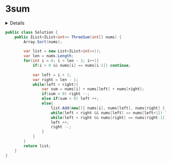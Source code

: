 # 3sum

<details>

给定一个包含 n 个整数的数组 nums，判断 nums 中是否存在三个元素 a，b，c ，使得 a + b + c = 0 ？找出所有满足条件且不重复的三元组。

注意：答案中不可以包含重复的三元组。

例如, 给定数组 nums = [-1, 0, 1, 2, -1, -4]，

满足要求的三元组集合为：
[
  [-1, 0, 1],
  [-1, -1, 2]
]

来源：力扣（LeetCode）
链接：https://leetcode-cn.com/problems/3sum
著作权归领扣网络所有。商业转载请联系官方授权，非商业转载请注明出处。

</details>

```C#
public class Solution {
    public IList<IList<int>> ThreeSum(int[] nums) {
        Array.Sort(nums);
        
        var list = new List<IList<int>>();
        var len = nums.Length;
        for(int i = 0; i < len - 2; i++){
            if(i > 0 && nums[i] == nums[i-1]) continue;
            
            var left = i + 1;
            var right = len - 1;
            while(left < right){
                var sum = nums[i] + nums[left] + nums[right];
                if(sum > 0) right --;
                else if(sum < 0) left ++;
                else{
                    list.Add(new[]{ nums[i], nums[left], nums[right] });
                    while(left < right && nums[left] == nums[left+1]) left ++;
                    while(left < right && nums[right] == nums[right-1]) right --;
                    left ++;
                    right --;
                }
            }
        }
        return list;
    }
}
```